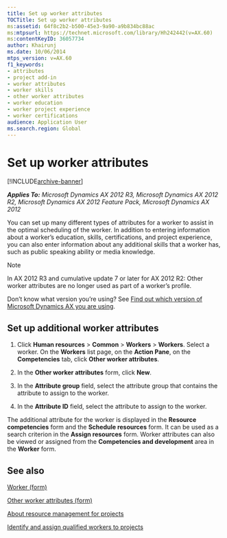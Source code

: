 ```yaml
---
title: Set up worker attributes
TOCTitle: Set up worker attributes
ms:assetid: 64f8c2b2-b500-45e3-9a90-a9b834bc88ac
ms:mtpsurl: https://technet.microsoft.com/library/Hh242442(v=AX.60)
ms:contentKeyID: 36057734
author: Khairunj
ms.date: 10/06/2014
mtps_version: v=AX.60
f1_keywords:
- attributes
- project add-in
- worker attributes
- worker skills
- other worker attributes
- worker education
- worker project experience
- worker certifications
audience: Application User
ms.search.region: Global
---
```


# Set up worker attributes 


[!INCLUDE[archive-banner](includes/archive-banner.md)]


_**Applies To:** Microsoft Dynamics AX 2012 R3, Microsoft Dynamics AX 2012 R2, Microsoft Dynamics AX 2012 Feature Pack, Microsoft Dynamics AX 2012_

You can set up many different types of attributes for a worker to assist in the optimal scheduling of the worker. In addition to entering information about a worker’s education, skills, certifications, and project experience, you can also enter information about any additional skills that a worker has, such as public speaking ability or media knowledge.


> [!NOTE]
> <P>In AX 2012 R3 and cumulative update 7 or later for AX 2012 R2: Other worker attributes are no longer used as part of a worker’s profile.</P>
> <P>Don’t know what version you’re using? See <A href="find-out-which-version-of-microsoft-dynamics-ax-you-are-using.md">Find out which version of Microsoft Dynamics AX you are using</A>.</P>



## Set up additional worker attributes

1.  Click **Human resources** \> **Common** \> **Workers** \> **Workers**. Select a worker. On the **Workers** list page, on the **Action Pane**, on the **Competencies** tab, click **Other worker attributes**.

2.  In the **Other worker attributes** form, click **New**.

3.  In the **Attribute group** field, select the attribute group that contains the attribute to assign to the worker.

4.  In the **Attribute ID** field, select the attribute to assign to the worker.

The additional attribute for the worker is displayed in the **Resource competencies** form and the **Schedule resources** form. It can be used as a search criterion in the **Assign resources** form. Worker attributes can also be viewed or assigned from the **Competencies and development** area in the **Worker** form.

## See also

[Worker (form)](https://technet.microsoft.com/library/hh209054\(v=ax.60\))

[Other worker attributes (form)](https://technet.microsoft.com/library/hh242802\(v=ax.60\))

[About resource management for projects](about-resource-management-for-projects.md)

[Identify and assign qualified workers to projects](identify-and-assign-qualified-workers-to-projects.md)

  


